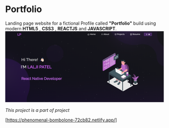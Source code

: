# Portfolio

Landing page website for a fictional Profile  called **"Portfolio"** build using modern **HTML5** , **CSS3** , **REACTJS**  and **JAVASCRIPT**.
![Live project](project.png)

*This project is a part of project*

[https://phenomenal-bombolone-72cb82.netlify.app/]

